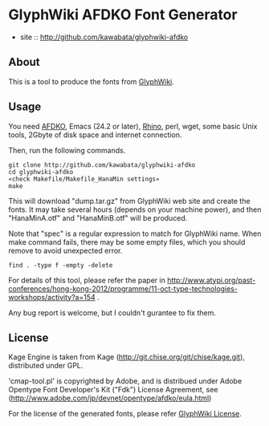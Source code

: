 GlyphWiki AFDKO Font Generator
==============================

- site :: http://github.com/kawabata/glyphwiki-afdko

## About

This is a tool to produce the fonts from [GlyphWiki](http://glyphwiki.org).

## Usage

You need [AFDKO](http://www.adobe.com/jp/devnet/opentype/afdko.html),
Emacs (24.2 or later),
[Rhino](https://developer.mozilla.org/ja/docs/Rhino), perl, wget, some
basic Unix tools, 2Gbyte of disk space and internet connection.

Then, run the following commands.

    git clone http://github.com/kawabata/glyphwiki-afdko
    cd glyphwiki-afdko
    «check Makefile/Makefile_HanaMin settings»
    make

This will download "dump.tar.gz" from GlyphWiki web site and create
the fonts. It may take several hours (depends on your machine power),
and then "HanaMinA.otf" and "HanaMinB.otf" will be produced.

Note that "spec" is a regular expression to match for GlyphWiki name.
When make command fails, there may be some empty files, which you
should remove to avoid unexpected error.

    find . -type f -empty -delete

For details of this tool, please refer the paper in
http://www.atypi.org/past-conferences/hong-kong-2012/programme/11-oct-type-technologies-workshops/activity?a=154
.

Any bug report is welcome, but I couldn't gurantee to fix them.

## License

Kage Engine is taken from Kage
(http://git.chise.org/git/chise/kage.git), distributed under GPL.

'cmap-tool.pl' is copyrighted by Adobe, and is distribued under Adobe
Opentype Font Developer's Kit ("Fdk") License Agreement, see
(http://www.adobe.com/jp/devnet/opentype/afdko/eula.html)

For the license of the generated fonts, please refer
[GlyphWiki License](http://en.glyphwiki.org/wiki/GlyphWiki:License).
